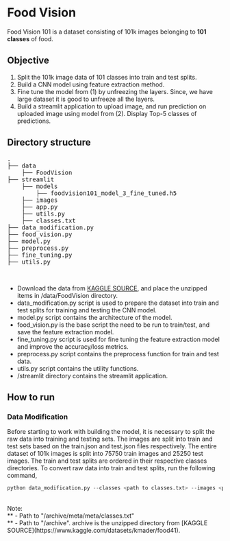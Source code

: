 # Food Vision
Food Vision 101 is a dataset consisting of 101k images belonging to **101 classes** of food.

## Objective
1. Split the 101k image data of 101 classes into train and test splits.
2. Build a CNN model using feature extraction method.
3. Fine tune the model from (1) by unfreezing the layers. Since, we have large dataset it is good to unfreeze all the layers.
4. Build a streamlit application to upload image, and run prediction on uploaded image using model from (2). Display Top-5 classes of predictions.

## Directory structure
<pre>
.
├── data
    ├── FoodVision
├── streamlit
    ├── models
        ├── foodvision101_model_3_fine_tuned.h5
    ├── images
    ├── app.py
    ├── utils.py
    ├── classes.txt
├── data_modification.py
├── food_vision.py
├── model.py
├── preprocess.py
├── fine_tuning.py
├── utils.py
</pre>
<br />

* Download the data from [KAGGLE SOURCE](https://www.kaggle.com/datasets/kmader/food41), and place the unzipped items in /data/FoodVision directory.
* data_modification.py script is used to prepare the dataset into train and test splits for training and testing the CNN model.
* model.py script contains the architecture of the model.
* food_vision.py is the base script the need to be run to train/test, and save the feature extraction model.
* fine_tuning.py script is used for fine tuning the feature extraction model and improve the accuracy/loss metrics.
* preprocess.py script contains the preprocess function for train and test data.
* utils.py script contains the utility functions.
* /streamlit directory contains the streamlit application.

## How to run
### Data Modification
Before starting to work with building the model, it is necessary to split the raw data into training and testing sets. The images are split into train and test sets based on the train.json and test.json files respectively. The entire dataset of 101k images is split into 75750 train images and 25250 test images. The train and test splits are ordered in their respective classes directories. To convert raw data into train and test splits, run the following command,
<br />
```python
python data_modification.py --classes <path to classes.txt> --images <path to archive>
```
<br />
Note:<br />
*<path to classes.txt\>* - Path to "/archive/meta/meta/classes.txt"<br />
*<path to archive\>* - Path to "/archive". archive is the unzipped directory from [KAGGLE SOURCE](https://www.kaggle.com/datasets/kmader/food41).


